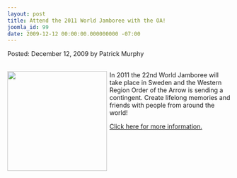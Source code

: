 ```yaml
---
layout: post
title: Attend the 2011 World Jamboree with the OA!
joomla_id: 99
date: 2009-12-12 00:00:00.000000000 -07:00
---
```

Posted: December 12, 2009 by Patrick Murphy<br/><br/>
<p>
<img src="images/2011wsj.jpg" align="left" width="225" style="padding-right:3px;padding-bottom:3px;">
In 2011 the 22nd World Jamboree will take place in Sweden and the Western Region Order of the Arrow is sending a contingent.  Create lifelong memories and friends with people from around the world!</p>
<p><a href="program/events/wsj.php">Click here for more information.</a></p>
